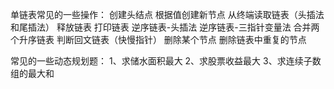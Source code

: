                                                                                                                                                                                                                                                                                                                                                                                                                                                                                                                                                                                                                                                                                                                                                                                                                                                                                                                                                                                                                                                                 单链表常见的一些操作：
创建头结点
根据值创建新节点
从终端读取链表（头插法和尾插法）
释放链表
打印链表
逆序链表-头插法
逆序链表-三指针变量法
合并两个升序链表
判断回文链表（快慢指针）
删除某个节点
删除链表中重复的节点

常见的一些动态规划题：
 1、求储水面积最大
 2、求股票收益最大
 3、求连续子数组的最大和

